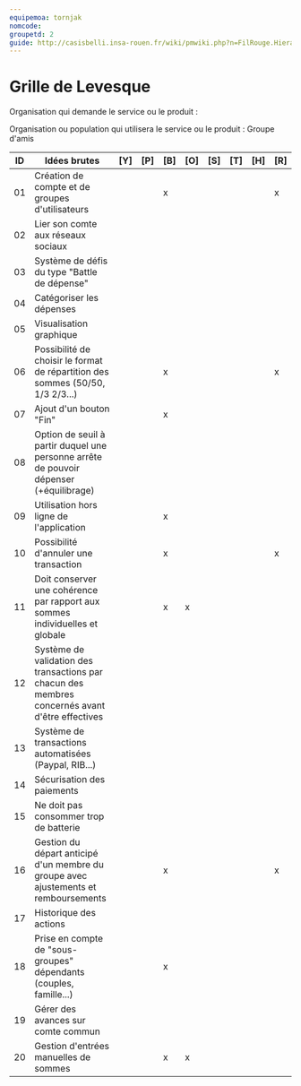 ```yaml
---
equipemoa: tornjak
nomcode: 
groupetd: 2
guide: http://casisbelli.insa-rouen.fr/wiki/pmwiki.php?n=FilRouge.HierachiserBesoins
---
```


# Grille de Levesque

Organisation qui demande le service ou le produit : 

Organisation ou population qui utilisera le service ou le produit : Groupe d'amis

| ID | Idées brutes                                                                                    | [Y] | [P] | [B] | [O] | [S] | [T] | [H] | [R] |
|----|-------------------------------------------------------------------------------------------------|-----|-----|-----|-----|-----|-----|-----|-----|
| 01 | Création de compte et de groupes d'utilisateurs                                                 |     |     |  x  |     |     |     |     |  x  |
| 02 | Lier son comte aux réseaux sociaux                                                              |     |     |     |     |     |     |     |     |
| 03 | Système de défis du type "Battle de dépense"                                                    |     |     |     |     |     |     |     |     |
| 04 | Catégoriser les dépenses                                                                        |     |     |     |     |     |     |     |     |
| 05 | Visualisation graphique                                                                         |     |     |     |     |     |     |     |     |
| 06 | Possibilité de choisir le format de répartition des sommes  (50/50, 1/3 2/3...)                 |     |     |  x  |     |     |     |     |  x  |
| 07 | Ajout d'un bouton "Fin"                                                                         |     |     |  x  |     |     |     |     |     |
| 08 | Option de seuil à partir duquel une personne arrête de pouvoir dépenser (+équilibrage)          |     |     |     |     |     |     |     |     |
| 09 | Utilisation hors ligne de l'application                                                         |     |     |  x  |     |     |     |     |     |
| 10 | Possibilité d'annuler une transaction                                                           |     |     |  x  |     |     |     |     |  x  |
| 11 | Doit conserver une cohérence par rapport aux sommes individuelles et globale                    |     |     |  x  |  x  |     |     |     |     |
| 12 | Système de validation des transactions par chacun des membres concernés avant d'être effectives |     |     |     |     |     |     |     |     |
| 13 | Système de transactions automatisées (Paypal, RIB...)                                           |     |     |     |     |     |     |     |     |
| 14 | Sécurisation des paiements                                                                      |     |     |     |     |     |     |     |     |
| 15 | Ne doit pas consommer trop de batterie                                                          |     |     |     |     |     |     |     |     |
| 16 | Gestion du départ anticipé d'un membre du groupe avec ajustements et remboursements             |     |     |  x  |     |     |     |     |  x  |
| 17 | Historique des actions                                                                          |     |     |     |     |     |     |     |     |
| 18 | Prise en compte de "sous-groupes" dépendants (couples, famille...)                              |     |     |  x  |     |     |     |     |     |
| 19 | Gérer des avances sur comte commun                                                              |     |     |     |     |     |     |     |     |
| 20 | Gestion d'entrées manuelles de sommes                                                           |     |     |  x  |  x  |     |     |     |     |
